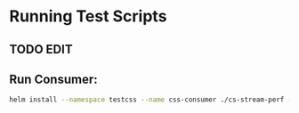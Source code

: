 # Running Test Scripts

## TODO EDIT 

## Run Consumer:
```bash
helm install --namespace testcss --name css-consumer ./cs-stream-perf -f ./valuesConsumer.yaml
```
